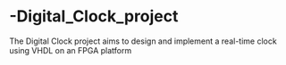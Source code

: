 # -Digital_Clock_project
The Digital Clock project aims to design and implement a real-time clock using VHDL on an FPGA platform
